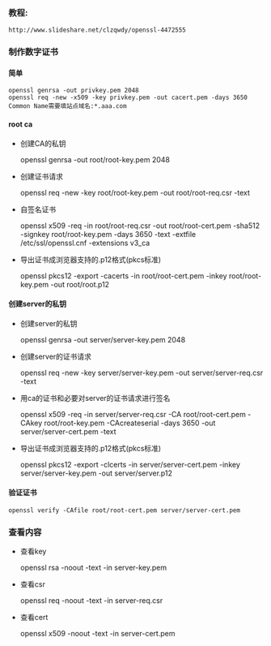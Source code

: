 
### 教程:

	http://www.slideshare.net/clzqwdy/openssl-4472555

### 制作数字证书 

#### 简单

	openssl genrsa -out privkey.pem 2048
	openssl req -new -x509 -key privkey.pem -out cacert.pem -days 3650
	Common Name需要填站点域名:*.aaa.com

#### root ca
 * 创建CA的私钥

	openssl genrsa -out root/root-key.pem 2048

 * 创建证书请求
	
	openssl req -new -key root/root-key.pem -out root/root-req.csr -text

 * 自签名证书
	
	openssl x509 -req -in root/root-req.csr -out root/root-cert.pem -sha512 -signkey root/root-key.pem -days 3650 -text -extfile /etc/ssl/openssl.cnf -extensions v3_ca

 * 导出证书成浏览器支持的.p12格式(pkcs标准)

	openssl pkcs12 -export -cacerts -in root/root-cert.pem -inkey root/root-key.pem -out root/root.p12


#### 创建server的私钥
 * 创建server的私钥
	
	openssl genrsa -out server/server-key.pem 2048

 * 创建server的证书请求

	openssl req -new -key server/server-key.pem -out server/server-req.csr -text

 * 用ca的证书和必要对server的证书请求进行签名

	openssl x509 -req -in server/server-req.csr -CA root/root-cert.pem -CAkey root/root-key.pem -CAcreateserial -days 3650 -out server/server-cert.pem -text

 * 导出证书成浏览器支持的.p12格式(pkcs标准)

	openssl pkcs12 -export -clcerts -in server/server-cert.pem -inkey server/server-key.pem -out server/server.p12


#### 验证证书

	openssl verify -CAfile root/root-cert.pem server/server-cert.pem


### 查看内容
 * 查看key
	
	openssl rsa -noout -text -in server-key.pem

 * 查看csr	
	
	openssl req -noout -text -in server-req.csr

 * 查看cert
	
	openssl x509 -noout -text -in server-cert.pem

